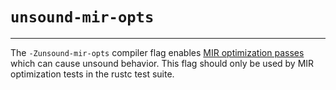 # `unsound-mir-opts`

--------------------

The `-Zunsound-mir-opts` compiler flag enables [MIR optimization passes] which can cause unsound behavior.
This flag should only be used by MIR optimization tests in the rustc test suite.

[MIR optimization passes]: https://rustc-dev-guide.rust-lang.org/mir/optimizations.html
